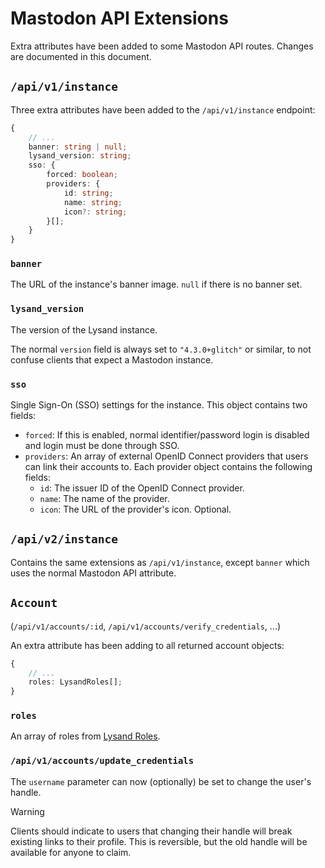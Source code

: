 # Mastodon API Extensions

Extra attributes have been added to some Mastodon API routes. Changes are documented in this document.

## `/api/v1/instance`

Three extra attributes have been added to the `/api/v1/instance` endpoint:

```ts
{
    // ...
    banner: string | null;
    lysand_version: string;
    sso: {
        forced: boolean;
        providers: {
            id: string;
            name: string;
            icon?: string;
        }[];
    }
}
```

### `banner`

The URL of the instance's banner image. `null` if there is no banner set.

### `lysand_version`

The version of the Lysand instance.

The normal `version` field is always set to `"4.3.0+glitch"` or similar, to not confuse clients that expect a Mastodon instance.

### `sso`

Single Sign-On (SSO) settings for the instance. This object contains two fields:

- `forced`: If this is enabled, normal identifier/password login is disabled and login must be done through SSO.
- `providers`: An array of external OpenID Connect providers that users can link their accounts to. Each provider object contains the following fields:
  - `id`: The issuer ID of the OpenID Connect provider.
  - `name`: The name of the provider.
  - `icon`: The URL of the provider's icon. Optional.

## `/api/v2/instance`

Contains the same extensions as `/api/v1/instance`, except `banner` which uses the normal Mastodon API attribute.

## `Account`

(`/api/v1/accounts/:id`, `/api/v1/accounts/verify_credentials`, ...)

An extra attribute has been adding to all returned account objects:

```ts
{
    // ...
    roles: LysandRoles[];
}
```

### `roles`

An array of roles from [Lysand Roles](./roles.md).

### `/api/v1/accounts/update_credentials`

The `username` parameter can now (optionally) be set to change the user's handle.

> [!WARNING]
> Clients should indicate to users that changing their handle will break existing links to their profile. This is reversible, but the old handle will be available for anyone to claim.